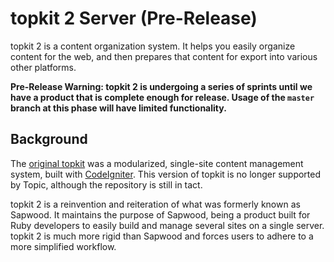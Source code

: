 topkit 2 Server (Pre-Release)
==========

topkit 2 is a content organization system. It helps you easily organize content
for the web, and then prepares that content for export into various other
platforms.

**Pre-Release Warning: topkit 2 is undergoing a series of sprints until we have
a product that is complete enough for release. Usage of the `master` branch at
this phase will have limited functionality.**

Background
----------

The [original topkit](https://github.com/topicdesign/topkit) was a modularized,
single-site content management system, built with
[CodeIgniter](http://www.codeigniter.com/). This version of topkit is no longer
supported by Topic, although the repository is still in tact.

topkit 2 is a reinvention and reiteration of what was formerly known as
Sapwood. It maintains the purpose of Sapwood, being a product built for Ruby
developers to easily build and manage several sites on a single server. topkit
2 is much more rigid than Sapwood and forces users to adhere to a more
simplified workflow.

